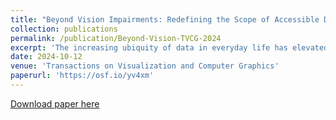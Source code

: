 ```yaml
---
title: "Beyond Vision Impairments: Redefining the Scope of Accessible Data Representations"
collection: publications
permalink: /publication/Beyond-Vision-TVCG-2024
excerpt: 'The increasing ubiquity of data in everyday life has elevated the importance of data literacy and accessible data representations, particularly for individuals with disabilities. While prior research predominantly focuses on the needs of the visually impaired, our survey aims to broaden this scope by investigating accessible data representations across a more inclusive spectrum of disabilities. After conducting a systematic review of 152 accessible data representation papers from ACM and IEEE databases, we found that roughly 78% of existing articles center on vision impairments. In this paper, we conduct a comprehensive review of the remaining 22% of papers focused on underrepresented disability communities.'
date: 2024-10-12
venue: 'Transactions on Visualization and Computer Graphics'
paperurl: 'https://osf.io/yv4xm'
---
```


[Download paper here](https://osf.io/yv4xm)
